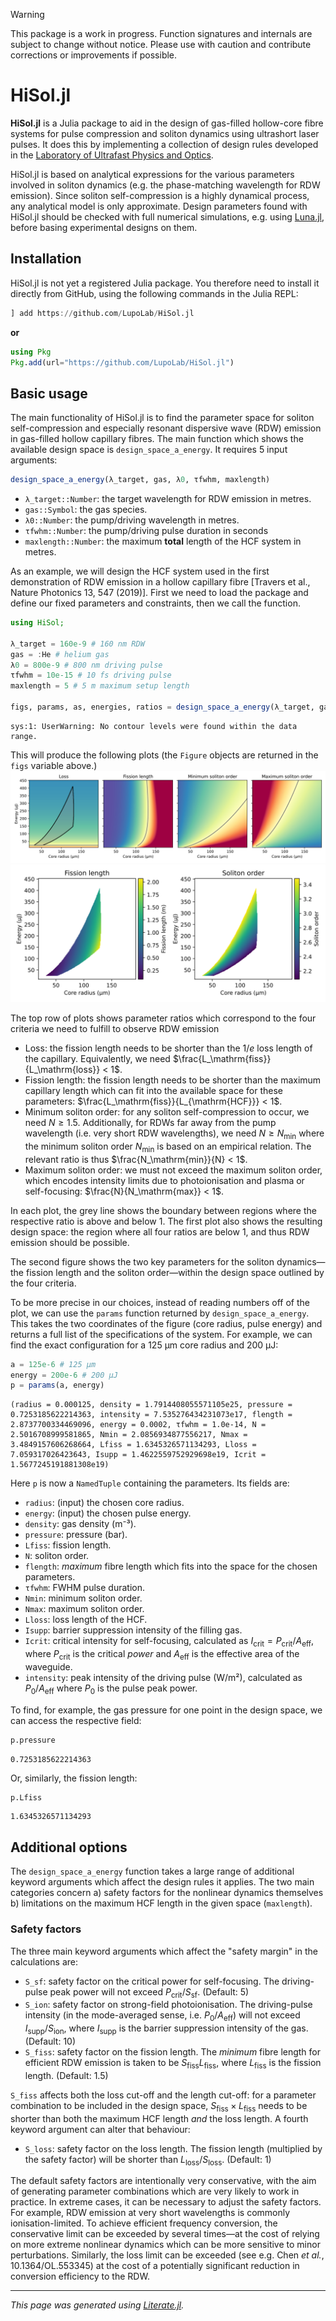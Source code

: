 
> [!WARNING]
> This package is a work in progress. Function signatures and internals are subject to change without notice. Please use with caution and contribute corrections or improvements if possible.

# HiSol.jl

**HiSol.jl** is a Julia package to aid in the design of gas-filled hollow-core fibre systems for pulse compression and soliton dynamics using ultrashort laser pulses. It does this by implementing a collection of design rules developed in the [Laboratory of Ultrafast Physics and Optics](https://lupo-lab.com).

HiSol.jl is based on analytical expressions for the various parameters involved in soliton dynamics (e.g. the phase-matching wavelength for RDW emission). Since soliton self-compression is a highly dynamical process, any analytical model is only approximate. Design parameters found with HiSol.jl should be checked with full numerical simulations, e.g. using [Luna.jl](https://github.com/LupoLab/Luna.jl), before basing experimental designs on them.

## Installation
HiSol.jl is not yet a registered Julia package. You therefore need to install it directly from GitHub, using the following commands in the Julia REPL:
```julia
] add https://github.com/LupoLab/HiSol.jl
```
**or**
```julia
using Pkg
Pkg.add(url="https://github.com/LupoLab/HiSol.jl")
```

## Basic usage
The main functionality of HiSol.jl is to find the parameter space for soliton self-compression and especially resonant dispersive wave (RDW) emission in gas-filled hollow capillary fibres. The main function which shows the available design space is `design_space_a_energy`. It requires 5 input arguments:
```julia
design_space_a_energy(λ_target, gas, λ0, τfwhm, maxlength)
```
- `λ_target::Number`: the target wavelength for RDW emission in metres.
- `gas::Symbol`: the gas species.
- `λ0::Number`: the pump/driving wavelength in metres.
- `τfwhm::Number`: the pump/driving pulse duration in seconds
- `maxlength::Number`: the maximum **total** length of the HCF system in metres.

As an example, we will design the HCF system used in the first demonstration of RDW emission in a hollow capillary fibre [Travers et al., Nature Photonics 13, 547 (2019)]. First we need to load the package and define our fixed parameters and constraints, then we call the function.

````julia
using HiSol;

λ_target = 160e-9 # 160 nm RDW
gas = :He # helium gas
λ0 = 800e-9 # 800 nm driving pulse
τfwhm = 10e-15 # 10 fs driving pulse
maxlength = 5 # 5 m maximum setup length

figs, params, as, energies, ratios = design_space_a_energy(λ_target, gas, λ0, τfwhm, maxlength)
````

````
sys:1: UserWarning: No contour levels were found within the data range.

````

This will produce the following plots (the `Figure` objects are returned in the `figs` variable above.)
![Criteria ratios for design space example](examples/readme/figures/readme_ex_1a.svg)
![Fission length and soliton order in design space example](examples/readme/figures/readme_ex_1b.svg)

The top row of plots shows parameter ratios which correspond to the four criteria we need to fulfill to observe RDW emission
- Loss: the fission length needs to be shorter than the $1/e$ loss length of the capillary. Equivalently, we need $\frac{L_\mathrm{fiss}}{L_\mathrm{loss}} < 1$.
- Fission length: the fission length needs to be shorter than the maximum capillary length which can fit into the available space for these parameters: $\frac{L_\mathrm{fiss}}{L_{\mathrm{HCF}}} < 1$.
- Minimum soliton order: for any soliton self-compression to occur, we need $N \geq 1.5$. Additionally, for RDWs far away from the pump wavelength (i.e. very short RDW wavelengths), we need $N \geq N_\mathrm{min}$ where the minimum soliton order $N_\mathrm{min}$ is based on an empirical relation. The relevant ratio is thus $\frac{N_\mathrm{min}}{N} < 1$.
- Maximum soliton order: we must not exceed the maximum soliton order, which encodes intensity limits due to photoionisation and plasma or self-focusing: $\frac{N}{N_\mathrm{max}} < 1$.

In each plot, the grey line shows the boundary between regions where the respective ratio is above and below $1$. The first plot also shows the resulting design space: the region where all four ratios are below $1$, and thus RDW emission should be possible.

The second figure shows the two key parameters for the soliton dynamics&mdash;the fission length and the soliton order&mdash;within the design space outlined by the four criteria.

To be more precise in our choices, instead of reading numbers off of the plot, we can use the `params` function returned by `design_space_a_energy`. This takes the two coordinates of the figure (core radius, pulse energy) and returns a full list of the specifications of the system. For example, we can find the exact configuration for a 125 μm core radius and 200 μJ:

````julia
a = 125e-6 # 125 μm
energy = 200e-6 # 200 μJ
p = params(a, energy)
````

````
(radius = 0.000125, density = 1.7914408055571105e25, pressure = 0.7253185622214363, intensity = 7.535276434231073e17, flength = 2.8737700334469096, energy = 0.0002, τfwhm = 1.0e-14, N = 2.5016708999581865, Nmin = 2.0856934877556217, Nmax = 3.4849157606268664, Lfiss = 1.6345326571134293, Lloss = 7.059317026423643, Isupp = 1.4622559752929698e19, Icrit = 1.5677245191881308e19)
````

Here `p` is now a `NamedTuple` containing the parameters. Its fields are:
- `radius`: (input) the chosen core radius.
- `energy`: (input) the chosen pulse energy.
- `density`: gas density (m⁻³).
- `pressure`: pressure (bar).
- `Lfiss`: fission length.
- `N`: soliton order.
- `flength`: *maximum* fibre length which fits into the space for the chosen parameters.
- `τfwhm`: FWHM pulse duration.
- `Nmin`: minimum soliton order.
- `Nmax`: maximum soliton order.
- `Lloss`: loss length of the HCF.
- `Isupp`: barrier suppression intensity of the filling gas.
- `Icrit`: critical intensity for self-focusing, calculated as $I_\mathrm{crit} = P_\mathrm{crit}/A_\mathrm{eff}$, where $P_\mathrm{crit}$ is the critical *power* and $A_\mathrm{eff}$ is the effective area of the waveguide.
- `intensity`: peak intensity of the driving pulse (W/m²), calculated as $P_0/A_\mathrm{eff}$ where $P_0$ is the pulse peak power.

To find, for example, the gas pressure for one point in the design space, we can access the respective field:

````julia
p.pressure
````

````
0.7253185622214363
````

Or, similarly, the fission length:

````julia
p.Lfiss
````

````
1.6345326571134293
````

## Additional options
The `design_space_a_energy` function takes a large range of additional keyword arguments which affect the design rules it applies. The two main categories concern a) safety factors for the nonlinear dynamics themselves b) limitations on the maximum HCF length in the given space (`maxlength`).

### Safety factors
The three main keyword arguments which affect the "safety margin" in the calculations are:
- `S_sf`: safety factor on the critical power for self-focusing. The driving-pulse peak power will not exceed $P_\mathrm{crit}/S_\mathrm{sf}$. (Default: 5)
- `S_ion`: safety factor on strong-field photoionisation. The driving-pulse intensity (in the mode-averaged sense, i.e. $P_0/A_\mathrm{eff}$) will not exceed $I_\mathrm{supp}/S_\mathrm{ion}$, where $I_\mathrm{supp}$ is the barrier suppression intensity of the gas. (Default: 10)
- `S_fiss`: safety factor on the fission length. The *minimum* fibre length for efficient RDW emission is taken to be $S_\mathrm{fiss}L_\mathrm{fiss}$, where $L_\mathrm{fiss}$ is the fission length. (Default: 1.5)

`S_fiss` affects both the loss cut-off and the length cut-off: for a parameter combination to be included in the design space, $S_\mathrm{fiss}\times L_\mathrm{fiss}$ needs to be shorter than both the maximum HCF length *and* the loss length. A fourth keyword argument can alter that behaviour:

- `S_loss`: safety factor on the loss length. The fission length (multiplied by the safety factor) will be shorter than $L_\mathrm{loss}/S_\mathrm{loss}$. (Default: 1)

The default safety factors are intentionally very conservative, with the aim of generating parameter combinations which are very likely to work in practice. In extreme cases, it can be necessary to adjust the safety factors. For example, RDW emission at very short wavelengths is commonly ionisation-limited. To achieve efficient frequency conversion, the conservative limit can be exceeded by several times&mdash;at the cost of relying on more extreme nonlinear dynamics which can be more sensitive to minor perturbations. Similarly, the loss limit can be exceeded (see e.g. Chen *et al.*, 10.1364/OL.553345) at the cost of a potentially significant reduction in conversion efficiency to the RDW.

---

*This page was generated using [Literate.jl](https://github.com/fredrikekre/Literate.jl).*

